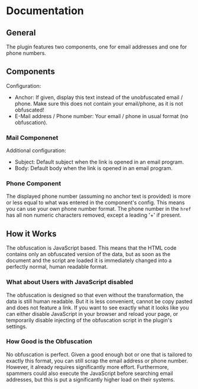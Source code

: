 # Documentation

## General

The plugin features two components, one for email addresses and one for phone numbers.

## Components

Configuration:

- Anchor: If given, display this text instead of the unobfuscated email / phone. Make sure this does not contain your email/phone, as it is not obfuscated!
- E-Mail address / Phone number: Your email / phone in usual format (no obfuscation).

### Mail Componenet

Additional configuration:

- Subject: Default subject when the link is opened in an email program.
- Body: Default body when the link is opened in an email program.

### Phone Component

The displayed phone number (assuming no anchor text is provided) is more or less equal to what was entered in the component's config. This means you can use your own phone number format. The phone number in the `href` has all non numeric characters removed, except a leading '+' if present.

## How it Works

The obfuscation is JavaScript based. This means that the HTML code contains only an obfuscated version of the data, but as soon as the document and the script are loaded it is immediately changed into a perfectly normal, human readable format.

### What about Users with JavaScript disabled

The obfuscation is designed so that even without the transformation, the data is still human readable. But it is less convenient, cannot be copy pasted and does not feature a link. If you want to see exactly what it looks like you can either disable JavaScript in your browser and reload your page, or temporarily disable injecting of the obfuscation script in the plugin's settings.

### How Good is the Obfuscation

No obfuscation is perfect. Given a good enough bot or one that is tailored to exactly this format, you can still scrap the email address or phone number. However, it already requires significantly more effort. Furthermore, spammers could also execute the JavaScript before searching email addresses, but this is put a significantly higher load on their systems.
